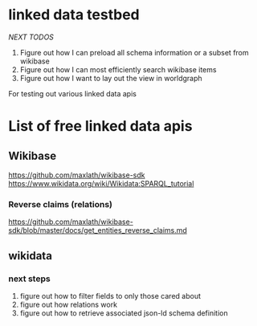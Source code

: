 # linked data testbed

_NEXT TODOS_

1. Figure out how I can preload all schema information or a subset from wikibase
2. Figure out how I can most efficiently search wikibase items
3. Figure out how I want to lay out the view in worldgraph

For testing out various linked data apis

# List of free linked data apis

## Wikibase

https://github.com/maxlath/wikibase-sdk
https://www.wikidata.org/wiki/Wikidata:SPARQL_tutorial

### Reverse claims (relations)

https://github.com/maxlath/wikibase-sdk/blob/master/docs/get_entities_reverse_claims.md

## wikidata

### next steps

1. figure out how to filter fields to only those cared about
2. figure out how relations work
3. figure out how to retrieve associated json-ld schema definition
